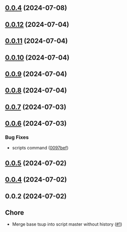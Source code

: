 

## [0.0.4](https://github.com/qlover/fe-base-scripts/compare/test-v0.0.2...test-v0.0.4) (2024-07-08)

## [0.0.12](https://github.com/qlover/fe-base-scripts/compare/0.0.11...0.0.12) (2024-07-04)

## [0.0.11](https://github.com/qlover/fe-base-scripts/compare/0.0.10...0.0.11) (2024-07-04)

## [0.0.10](https://github.com/qlover/fe-base-scripts/compare/0.0.9...0.0.10) (2024-07-04)

## [0.0.9](https://github.com/qlover/fe-base-scripts/compare/0.0.8...0.0.9) (2024-07-04)

## [0.0.8](https://github.com/qlover/fe-base-scripts/compare/0.0.7...0.0.8) (2024-07-04)

## [0.0.7](https://github.com/qlover/fe-base-scripts/compare/0.0.6...0.0.7) (2024-07-03)

## [0.0.6](https://github.com/qlover/fe-base-scripts/compare/0.0.5...0.0.6) (2024-07-03)


### Bug Fixes

* scripts command ([0097bef](https://github.com/qlover/fe-base-scripts/commit/0097bef35b496b93a07c8761b9bf2ffd7aa0a898))

## [0.0.5](https://github.com/qlover/fe-base-scripts/compare/0.0.4...0.0.5) (2024-07-02)

## [0.0.4](https://github.com/qlover/fe-base-scripts/compare/0.0.2...0.0.4) (2024-07-02)

## 0.0.2 (2024-07-02)

## Chore

- Merge base tsup into script master without history ([#1](https://github.com/qlover/fe-base-scripts/pull/1))
